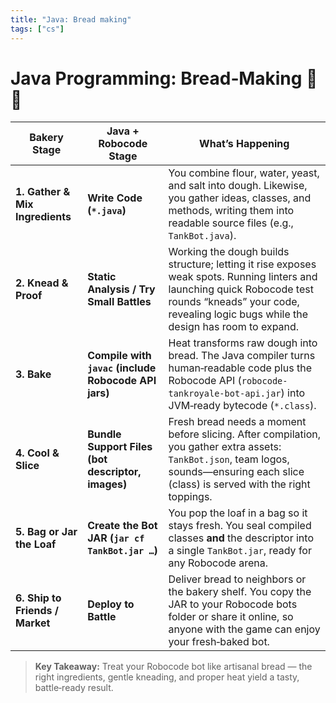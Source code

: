 ```yaml
---
title: "Java: Bread making"
tags: ["cs"]
---
```


# Java Programming: Bread‑Making 🍞🤖

| Bakery Stage                    | Java + Robocode Stage                                | What’s Happening                                                                                                                                                                                               |
| ------------------------------- | ---------------------------------------------------- | -------------------------------------------------------------------------------------------------------------------------------------------------------------------------------------------------------------- |
| **1. Gather & Mix Ingredients** | **Write Code (`*.java`)**                            | You combine flour, water, yeast, and salt into dough. Likewise, you gather ideas, classes, and methods, writing them into readable source files (e.g., `TankBot.java`).                                        |
| **2. Knead & Proof**            | **Static Analysis / Try Small Battles**              | Working the dough builds structure; letting it rise exposes weak spots. Running linters and launching quick Robocode test rounds “kneads” your code, revealing logic bugs while the design has room to expand. |
| **3. Bake**                     | **Compile with `javac` (include Robocode API jars)** | Heat transforms raw dough into bread. The Java compiler turns human‑readable code plus the Robocode API (`robocode-tankroyale-bot-api.jar`) into JVM‑ready bytecode (`*.class`).                               |
| **4. Cool & Slice**             | **Bundle Support Files (bot descriptor, images)**    | Fresh bread needs a moment before slicing. After compilation, you gather extra assets: `TankBot.json`, team logos, sounds—ensuring each slice (class) is served with the right toppings.                       |
| **5. Bag or Jar the Loaf**      | **Create the Bot JAR (`jar cf TankBot.jar …`)**      | You pop the loaf in a bag so it stays fresh. You seal compiled classes **and** the descriptor into a single `TankBot.jar`, ready for any Robocode arena.                                                       |
| **6. Ship to Friends / Market** | **Deploy to Battle**                                 | Deliver bread to neighbors or the bakery shelf. You copy the JAR to your Robocode bots folder or share it online, so anyone with the game can enjoy your fresh‑baked bot.                                      |

> **Key Takeaway:** Treat your Robocode bot like artisanal bread — the right ingredients, gentle kneading, and proper heat yield a tasty, battle‑ready result.
